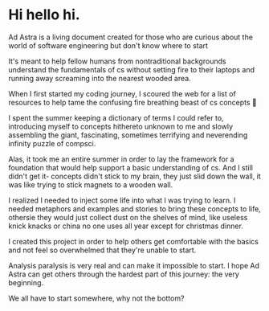 
# Hi hello hi.

 Ad Astra is a living document created for those who are curious about the world of software engineering but don't know where to start

It's meant to help fellow humans from nontraditional backgrounds understand the fundamentals of cs without setting fire to their laptops and running away screaming into the nearest wooded area.  

When I first started my coding journey, I scoured the web for a list of resources to help tame the confusing fire breathing beast of cs concepts 🐉

I spent the summer keeping a dictionary of terms I could refer to, introducing myself to concepts hithereto unknown to me and slowly assembling the giant, fascinating, sometimes terrifying and neverending infinity puzzle of compsci. 

Alas, it took me an entire summer in order to lay the framework for a foundation that would help support a basic understanding of cs. And I still didn't get it- concepts didn't stick to my brain, they just slid down the wall, it was like trying to stick magnets to a wooden wall. 

I realized I needed to inject some life into what I was trying to learn. I needed metaphors and examples and stories to bring these concepts to life, othersie they would just collect dust on the shelves of mind, like useless knick knacks or china no one uses all year except for christmas dinner. 

I created this project in order to help others get comfortable with the basics and not feel so overwhelmed that they're unable to start. 

Analysis paralysis is very real and can make it impossible to start. I hope Ad Astra can get others through the hardest part of this journey: the very beginning.

We all have to start somewhere, why not the bottom? 

